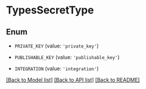 # TypesSecretType


## Enum

* `PRIVATE_KEY` (value: `'private_key'`)

* `PUBLISHABLE_KEY` (value: `'publishable_key'`)

* `INTEGRATION` (value: `'integration'`)

[[Back to Model list]](../README.md#documentation-for-models) [[Back to API list]](../README.md#documentation-for-api-endpoints) [[Back to README]](../README.md)


